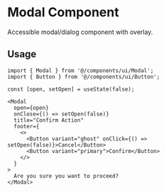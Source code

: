 # Modal Component

Accessible modal/dialog component with overlay.

## Usage

```tsx
import { Modal } from '@/components/ui/Modal';
import { Button } from '@/components/ui/Button';

const [open, setOpen] = useState(false);

<Modal
  open={open}
  onClose={() => setOpen(false)}
  title="Confirm Action"
  footer={
    <>
      <Button variant="ghost" onClick={() => setOpen(false)}>Cancel</Button>
      <Button variant="primary">Confirm</Button>
    </>
  }
>
  Are you sure you want to proceed?
</Modal>
```
